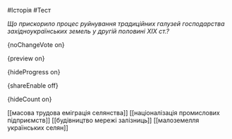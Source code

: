 #Історія #Тест

*Що прискорило процес руйнування традиційних галузей господарства західноукраїнських земель у другій половині XIX ст.?*

{noChangeVote on}

{preview on}

{hideProgress on}

{shareEnable off}

{hideCount on}

[[масова трудова еміграція селянства]]
[[націоналізація промислових підприємств]]
[[будівництво мережі залізниць]]
[[малоземелля українських селян]]

